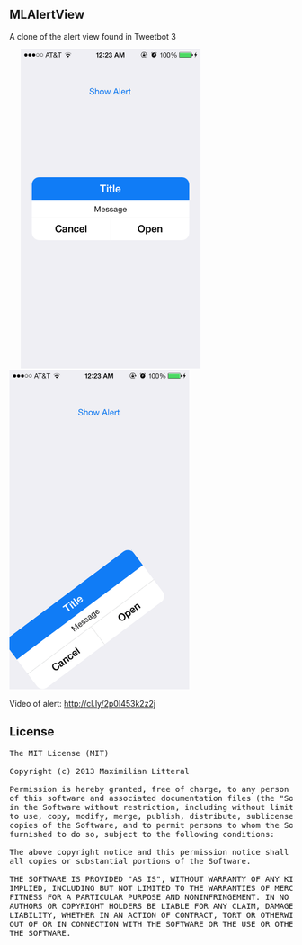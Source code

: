 ## MLAlertView

A clone of the alert view found in Tweetbot 3

<img src="Preview1.png" alt="MLAlertView" height="568" width="320" hspace="20"/>
<img src="Preview2.png" alt="MLAlertView" height="568" width="320"/>

Video of alert: http://cl.ly/2p0I453k2z2j

## License

<pre>
The MIT License (MIT)

Copyright (c) 2013 Maximilian Litteral

Permission is hereby granted, free of charge, to any person obtaining a copy
of this software and associated documentation files (the "Software"), to deal
in the Software without restriction, including without limitation the rights
to use, copy, modify, merge, publish, distribute, sublicense, and/or sell
copies of the Software, and to permit persons to whom the Software is
furnished to do so, subject to the following conditions:

The above copyright notice and this permission notice shall be included in
all copies or substantial portions of the Software.

THE SOFTWARE IS PROVIDED "AS IS", WITHOUT WARRANTY OF ANY KIND, EXPRESS OR
IMPLIED, INCLUDING BUT NOT LIMITED TO THE WARRANTIES OF MERCHANTABILITY,
FITNESS FOR A PARTICULAR PURPOSE AND NONINFRINGEMENT. IN NO EVENT SHALL THE
AUTHORS OR COPYRIGHT HOLDERS BE LIABLE FOR ANY CLAIM, DAMAGES OR OTHER
LIABILITY, WHETHER IN AN ACTION OF CONTRACT, TORT OR OTHERWISE, ARISING FROM,
OUT OF OR IN CONNECTION WITH THE SOFTWARE OR THE USE OR OTHER DEALINGS IN
THE SOFTWARE.
</pre>
